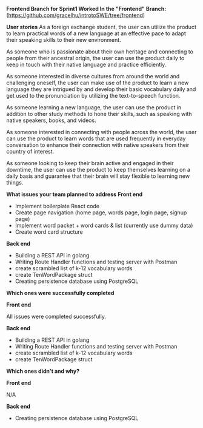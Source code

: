 **Frontend Branch for Sprint1 Worked In the "Frontend" Branch:** (https://github.com/gracelhu/introtoSWE/tree/frontend)

**User stories**
As a foreign exchange student, the user can utilize the product to learn practical words of a new language at an effective pace to adapt their speaking skills to their new environment.

As someone who is passionate about their own heritage and connecting to people from their ancestral origin, the user can use the product daily to keep in touch with their native language and practice efficiently.

As someone interested in diverse cultures from around the world and challenging oneself, the user can make use of the product to learn a new language they are intrigued by and develop their basic vocabulary daily and get used to the pronunciation by utilizing the text-to-speech function.

As someone learning a new language, the user can use the product in addition to other study methods to hone their skills, such as speaking with native speakers, books, and videos.

As someone interested in connecting with people across the world, the user can use the product to learn words that are used frequently in everyday conversation to enhance their connection with native speakers from their country of interest.

As someone looking to keep their brain active and engaged in their downtime, the user can use the product to keep themselves learning on a daily basis and guarantee that their brain will stay flexible to learning new things.


**What issues your team planned to address**
**Front end**
- Implement boilerplate React code
- Create page navigation (home page, words page, login page, signup page)
- Implement word packet + word cards & list (currently use dummy data)
- Create word card structure

 **Back end**

- Building a REST API in golang
- Writing Route Handler functions and testing server with Postman
- create scrambled list of k-12 vocabulary words
- create TenWordPackage struct
- Creating persistence database using PostgreSQL

**Which ones were successfully completed**

**Front end**

All issues were completed successfully.

**Back end**
- Building a REST API in golang
- Writing Route Handler functions and testing server with Postman
- create scrambled list of k-12 vocabulary words
- create TenWordPackage struct

**Which ones didn't and why?**

**Front end**

N/A

**Back end**

- Creating persistence database using PostgreSQL

